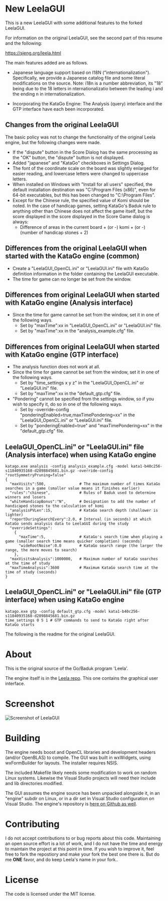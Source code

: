 # New LeelaGUI

This is a new LeelaGUI with some additional features to the forked LeelaGUI.

For information on the original LeelaGUI, see the second part of this resume and the following:

https://sjeng.org/leela.html

The main features added are as follows.

- Japanese language support based on I18N ("internationalization").
  Specifically, we provide a Japanese catalog file and some literal modifications on the source.
  Note: i18n is a number abbreviation, its "18" being due to the 18 letters in nternationalizatio between the leading i and the ending n in internationalization.

- Incorporating the KataGo Engine:
  The Analysis (query) interface and the GTP interface have each been incorporated.

## Changes from the original LeelaGUI

The basic policy was not to change the functionality of the original Leela engine, but the following changes were made.
- If the "dispute" button in the Score Dialog has the same processing as the "OK" button, the "dispute" button is not displayed.
- Added "japanese" and "KataGo" checkboxes in Settings Dialog.
- The font of the coordinate scale on the board was slightly enlarged for easier reading, and lowercase letters were changed to uppercase letters.
- When installed on Windows with "Install for all users" specified, the default installation destination was "C:\Program Files (x86)", even for 64-bit executables, but this has been changed to "C:\Program Files".
- Except for the Chinese rule, the specified value of Komi should be noted. In the case of handicap games, setting KataGo's Baduk rule to anything other than Chinese does not affect the game itself, but the score displayed in the score displayed in the Score Game dialog is always:
  - Difference of areas in the current board + (or -) komi + (or -) (number of handicap stones + 2)

## Differences from the original LeelaGUI when started with the KataGo engine (common)

- Create a "LeelaGUI_OpenCL.ini" or "LeelaGUI.ini" file with KataGo definition information in the folder containing the LeelaGUI executable.
- The time for game can no longer be set from the window.

## Differences from original LeelaGUI when started with KataGo engine (Analysis interface)

- Since the time for game cannot be set from the window, set it in one of the following ways.
  - Set by "maxTime":xx in "LeelaGUI_OpenCL.ini" or "LeelaGUI.ini" file.
  - Set by "maxTime":xx in the "analysis_example.cfg" file.

## Differences from original LeelaGUI when started with KataGo engine (GTP interface)

- The analysis function does not work at all.
- Since the time for game cannot be set from the window, set it in one of the following ways.
  - Set by "time_settings x y z" in the "LeelaGUI_OpenCL.ini" or "LeelaGUI.ini" file.
  - Set by "maxTime":xx in the "default_gtp.cfg" file.
- "Pondering" cannot be specified from the settings window, so if you wish to specify it, do so in one of the following ways.
  - Set by -override-config "ponderingEnabled=true,maxTimePondering=xx" in the "LeelaGUI_OpenCL.ini" or "LeelaGUI.ini" file.
  - Set by "ponderingEnabled=true" and "maxTimePondering=xx" in the "default_gtp.cfg" file.

## LeelaGUI_OpenCL.ini" or "LeelaGUI.ini" file (Analysis interface) when using KataGo engine

```
katago.exe analysis -config analysis_example.cfg -model kata1-b40c256-s11840935168-d2898845681.bin.gz -override-config "rootSymmetryPruning=false"
{
  "maxVisits":500,               # The maximum number of times KataGo searches in a game (smaller value means it finishes earlier)
  "rules":"chinese",             # Rules of Baduk used to determine winners and losers
  "whiteHandicapBonus":"N",      # Designation to add the number of handicaped stones to the calculation of komi
  "analysisPVLen":15,            # KataGo search depth (shallower is lighter)
  "reportDuringSearchEvery":2.0, # Interval (in seconds) at which KataGo sends analysis data to LeelaGUI during the study
  "overrideSettings":
    {
      "maxTime":5,               # KataGo's search time when playing a game (smaller search time means quicker completion) (seconds)
      "wideRootNoise":0.0        # KataGo search range (the larger the range, the more moves to search)
    },
  "maxVisitsAnalysis":1000000,   # Maximum number of KataGo searches at the time of study
  "maxTimeAnalysis":3600         # Maximum KataGo search time at the time of study (seconds)
}
```

## LeelaGUI_OpenCL.ini" or "LeelaGUI.ini" file (GTP interface) when using KataGo engine

```
katago.exe gtp -config default_gtp.cfg -model kata1-b40c256-s11840935168-d2898845681.bin.gz
time_settings 0 5 1 # GTP commands to send to KataGo right after KataGo starts
```

The following is the readme for the original LeelaGUI.

About
=====

This is the original source of the Go/Baduk program 'Leela'.

The engine itself is in the [Leela repo](https://github.com/gcp/Leela). This one contains the graphical user interface.

Screenshot
==========
![Screenshot of LeelaGUI](https://sjeng.org/leelaviz8.png "Leela")

Building
========

The engine needs boost and OpenCL libraries and development headers (and/or OpenBLAS) to compile. The GUI was built in wxWidgets, using wxFormBuilder for layouts. The installer
requires NSIS.

The included Makefile likely needs some modification to work on random Linux systems. Likewise the Visual Studio projects will need their include and lib directories modified.

The GUI assumes the engine source has been unpacked alongside it, in an "engine" subdir
on Linux, or in a dir set in Visual Studio configuration on Visual Studio. The engine's repository is [here on Github as well](https://github.com/gcp/Leela).

Contributing
============

I do not accept contributions to or bug reports about this code. Maintaining an open source effort is a lot of work, and I do not have the time and energy to maintain the project at this point in time. If you wish to improve it, feel free to fork the repostiory and make your fork the best one there is. But do me **ONE** favor, and do keep Leela's name in your fork..

License
=======

The code is licensed under the MIT license.
